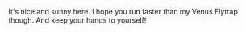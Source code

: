 It's nice and sunny here. I hope you run faster than my Venus Flytrap though. And keep your hands to yourself!

